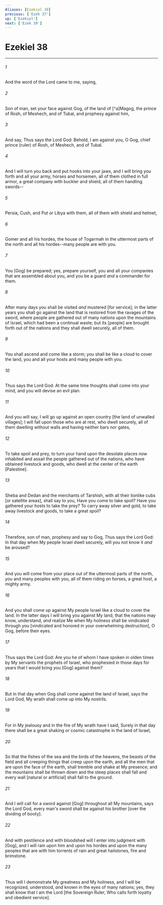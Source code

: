 ```yaml
---
Aliases: [Ezekiel 38]
previous: ['Ezek 37']
up: ['Ezekiel']
next: ['Ezek 39']
---
```

# Ezekiel 38

***














###### 1 






And the word of the Lord came to me, saying, 













###### 2 






Son of man, set your face against Gog, of the land of [^a]Magog, the prince of Rosh, of Meshech, and of Tubal, and prophesy against him, 













###### 3 






And say, Thus says the Lord God: Behold, I am against you, O Gog, chief prince (ruler) of Rosh, of Meshech, and of Tubal. 













###### 4 






And I will turn you back and put hooks into your jaws, and I will bring you forth and all your army, horses and horsemen, all of them clothed in full armor, a great company with buckler and shield, all of them handling swords-- 













###### 5 






Persia, Cush, and Put _or_ Libya with them, all of them with shield and helmet, 













###### 6 






Gomer and all his hordes, the house of Togarmah in the uttermost parts of the north and all his hordes--many people are with you. 













###### 7 






You [Gog] be prepared; yes, prepare yourself, you and all your companies that are assembled about you, and you be a guard _and_ a commander for them. 













###### 8 






After many days you shall be visited _and_ mustered [for service]; in the latter years you shall go against the land that is restored from the ravages of the sword, where people are gathered out of many nations upon the mountains of Israel, which had been a continual waste; but its [people] are brought forth out of the nations and they shall dwell securely, all of them. 













###### 9 






You shall ascend and come like a storm; you shall be like a cloud to cover the land, you and all your hosts and many people with you. 













###### 10 






Thus says the Lord God: At the same time thoughts shall come into your mind, and you will devise an evil plan. 













###### 11 






And you will say, I will go up against an open country [the land of unwalled villages]; I will fall upon those who are at rest, who dwell securely, all of them dwelling without walls and having neither bars nor gates, 













###### 12 






To take spoil and prey, to turn your hand upon the desolate places now inhabited and assail the people gathered out of the nations, who have obtained livestock and goods, who dwell at the center of the earth [Palestine]. 













###### 13 






Sheba and Dedan and the merchants of Tarshish, with all their lionlike cubs [or satellite areas], shall say to you, Have you come to take spoil? Have you gathered your hosts to take the prey? To carry away silver and gold, to take away livestock and goods, to take a great spoil? 













###### 14 






Therefore, son of man, prophesy and say to Gog, Thus says the Lord God: In that day when My people Israel dwell securely, will you not know it _and_ be aroused? 













###### 15 






And you will come from your place out of the uttermost parts of the north, you and many peoples with you, all of them riding on horses, a great host, a mighty army. 













###### 16 






And you shall come up against My people Israel like a cloud to cover the land. In the latter days I will bring you against My land, that the nations may know, understand, _and_ realize Me when My holiness shall be vindicated through you [vindicated and honored in your overwhelming destruction], O Gog, before their eyes. 













###### 17 






Thus says the Lord God: Are you he of whom I have spoken in olden times by My servants the prophets of Israel, who prophesied in those days for years that I would bring you [Gog] against them? 













###### 18 






But in that day when Gog shall come against the land of Israel, says the Lord God, My wrath shall come up into My nostrils. 













###### 19 






For in My jealousy and in the fire of My wrath have I said, Surely in that day there shall be a great shaking _or_ cosmic catastrophe in the land of Israel, 













###### 20 






So that the fishes of the sea and the birds of the heavens, the beasts of the field and all creeping things that creep upon the earth, and all the men that are upon the face of the earth, shall tremble _and_ shake at My presence; and the mountains shall be thrown down and the steep places shall fall and every wall [natural or artificial] shall fall to the ground. 













###### 21 






And I will call for a sword against [Gog] throughout all My mountains, says the Lord God, every man's sword shall be against his brother [over the dividing of booty]. 













###### 22 






And with pestilence and with bloodshed will I enter into judgment with [Gog], and I will rain upon him and upon his hordes and upon the many peoples that are with him torrents of rain and great hailstones, fire and brimstone. 













###### 23 






Thus will I demonstrate My greatness and My holiness, and I will be recognized, understood, _and_ known in the eyes of many nations; yes, they shall know that I am the Lord [the Sovereign Ruler, Who calls forth loyalty and obedient service].
